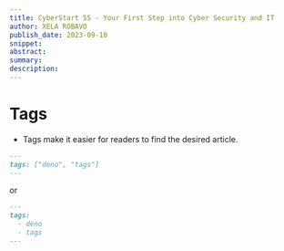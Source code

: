 ```yaml
---
title: CyberStart 55 - Your First Step into Cyber Security and IT 
author: XELA ROBAVO
publish_date: 2023-09-10
snippet: 
abstract: 
summary:
description: 
---
```


# Tags

- Tags make it easier for readers to find the desired article.

```markdown
---
tags: ["deno", "tags"]
---
```

or

```markdown
---
tags:
  - deno
  - tags
---
```
